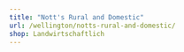 ```yaml
---
title: "Nott's Rural and Domestic"
url: /wellington/notts-rural-and-domestic/
shop: Landwirtschaftlich
---
```

